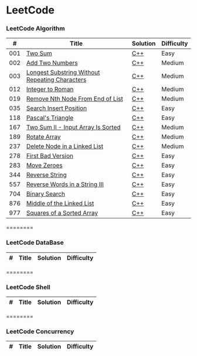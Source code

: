 
LeetCode
========

### LeetCode Algorithm

| # | Title | Solution | Difficulty |
|---| ----- | -------- | ---------- |
|001|[Two Sum](https://leetcode.com/problems/two-sum/)| [C++](./algorithms/cpp/1-Two-Sum.cpp) |Easy|
|002|[Add Two Numbers](https://leetcode.com/problems/add-two-numbers/)| [C++](./algorithms/cpp/2-Add-Two-Numbers.cpp) |Medium|
|003|[Longest Substring Without Repeating Characters](https://leetcode.com/problems/longest-substring-without-repeating-characters/)| [C++](./algorithms/cpp/3-Longest-Substring-Without-Repeating-Characters.cpp) |Medium|
|012|[Integer to Roman](https://leetcode.com/problems/integer-to-roman/)| [C++](./algorithms/cpp/12-Integer-to-Roman.cpp) |Medium|
|019|[Remove Nth Node From End of List](https://leetcode.com/problems/remove-nth-node-from-end-of-list/)| [C++](./algorithms/cpp/19-Remove-Nth-Node-From-End-of-List.cpp) |Medium|
|035|[Search Insert Position](https://leetcode.com/problems/search-insert-position/)| [C++](./algorithms/cpp/35-Search-Insert-Position.cpp) |Easy|
|118|[Pascal's Triangle](https://leetcode.com/problems/pascals-triangle/)| [C++](./algorithms/cpp/118.-Pascal's-Triangle.cpp) |Easy|
|167|[Two Sum II - Input Array Is Sorted](https://leetcode.com/problems/two-sum-ii-input-array-is-sorted/)| [C++](./algorithms/cpp/167-Two-Sum-II-Input-Array-Is-Sorted.cpp) |Medium|
|189|[Rotate Array](https://leetcode.com/problems/rotate-array/)| [C++](./algorithms/cpp/189-Rotate-Array.cpp) |Medium|
|237|[Delete Node in a Linked List](https://leetcode.com/problems/delete-node-in-a-linked-list/)| [C++](./algorithms/cpp/237-Delete-Node-in-a-Linked-List.cpp) |Medium|
|278|[First Bad Version](https://leetcode.com/problems/first-bad-version/)| [C++](./algorithms/cpp/278-First-Bad-Version.cpp) |Easy|
|283|[Move Zeroes](https://leetcode.com/problems/move-zeroes/)| [C++](./algorithms/cpp/283-Move-Zeroes.cpp) |Easy|
|344|[Reverse String](https://leetcode.com/problems/reverse-string/)| [C++]( ./algorithms/cpp/344-Reverse-String.cpp) |Easy|
|557|[Reverse Words in a String III](https://leetcode.com/problems/reverse-words-in-a-string-iii/)| [C++]( ./algorithms/cpp/557-Reverse-Words-in-a-String-III.cpp) |Easy|
|704|[Binary Search](https://leetcode.com/problems/binary-search/)| [C++]( ./algorithms/cpp/704-Binary-Search.cpp) |Easy|
|876|[Middle of the Linked List](https://leetcode.com/problems/middle-of-the-linked-list/)| [C++]( ./algorithms/cpp/876-Middle-of-the-Linked-List.cpp) |Easy|
|977|[Squares of a Sorted Array](https://leetcode.com/problems/squares-of-a-sorted-array/)| [C++](./algorithms/cpp/977-Squares-of-a-Sorted-Array.cpp) |Easy|

========

### LeetCode DataBase
| # | Title | Solution | Difficulty |
|---| ----- | -------- | ---------- |

========

### LeetCode Shell
| # | Title | Solution | Difficulty |
|---| ----- | -------- | ---------- |

========

### LeetCode Concurrency
| # | Title | Solution | Difficulty |
|---| ----- | -------- | ---------- |

